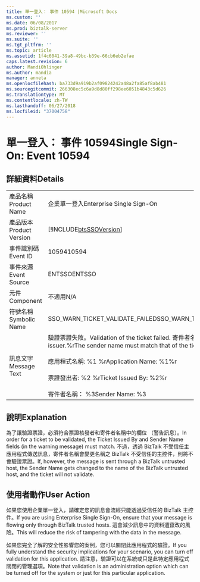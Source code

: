 ```yaml
---
title: 單一登入： 事件 10594 |Microsoft Docs
ms.custom: ''
ms.date: 06/08/2017
ms.prod: biztalk-server
ms.reviewer: ''
ms.suite: ''
ms.tgt_pltfrm: ''
ms.topic: article
ms.assetid: 1f4c6041-39a8-49bc-b39e-66cb6eb2efae
caps.latest.revision: 6
author: MandiOhlinger
ms.author: mandia
manager: anneta
ms.openlocfilehash: ba733d9a919b2af09824242a48a2fa85af8ab481
ms.sourcegitcommit: 266308ec5c6a9d8d80ff298ee6051b4843c5d626
ms.translationtype: MT
ms.contentlocale: zh-TW
ms.lasthandoff: 06/27/2018
ms.locfileid: "37004758"
---
```

# <a name="single-sign-on-event-10594"></a><span data-ttu-id="af443-102">單一登入： 事件 10594</span><span class="sxs-lookup"><span data-stu-id="af443-102">Single Sign-On: Event 10594</span></span>
## <a name="details"></a><span data-ttu-id="af443-103">詳細資料</span><span class="sxs-lookup"><span data-stu-id="af443-103">Details</span></span>  
  
|                 |                                                                                                                                                                                            |
|-----------------|--------------------------------------------------------------------------------------------------------------------------------------------------------------------------------------------|
|  <span data-ttu-id="af443-104">產品名稱</span><span class="sxs-lookup"><span data-stu-id="af443-104">Product Name</span></span>   |                                                                                 <span data-ttu-id="af443-105">企業單一登入</span><span class="sxs-lookup"><span data-stu-id="af443-105">Enterprise Single Sign-On</span></span>                                                                                  |
| <span data-ttu-id="af443-106">產品版本</span><span class="sxs-lookup"><span data-stu-id="af443-106">Product Version</span></span> |                                                                 [!INCLUDE[btsSSOVersion](../includes/btsssoversion-md.md)]                                                                 |
|    <span data-ttu-id="af443-107">事件識別碼</span><span class="sxs-lookup"><span data-stu-id="af443-107">Event ID</span></span>     |                                                                                           <span data-ttu-id="af443-108">10594</span><span class="sxs-lookup"><span data-stu-id="af443-108">10594</span></span>                                                                                            |
|  <span data-ttu-id="af443-109">事件來源</span><span class="sxs-lookup"><span data-stu-id="af443-109">Event Source</span></span>   |                                                                                           <span data-ttu-id="af443-110">ENTSSO</span><span class="sxs-lookup"><span data-stu-id="af443-110">ENTSSO</span></span>                                                                                           |
|    <span data-ttu-id="af443-111">元件</span><span class="sxs-lookup"><span data-stu-id="af443-111">Component</span></span>    |                                                                                            <span data-ttu-id="af443-112">不適用</span><span class="sxs-lookup"><span data-stu-id="af443-112">N/A</span></span>                                                                                             |
|  <span data-ttu-id="af443-113">符號名稱</span><span class="sxs-lookup"><span data-stu-id="af443-113">Symbolic Name</span></span>  |                                                                              <span data-ttu-id="af443-114">SSO_WARN_TICKET_VALIDATE_FAILED</span><span class="sxs-lookup"><span data-stu-id="af443-114">SSO_WARN_TICKET_VALIDATE_FAILED</span></span>                                                                               |
|  <span data-ttu-id="af443-115">訊息文字</span><span class="sxs-lookup"><span data-stu-id="af443-115">Message Text</span></span>   | <span data-ttu-id="af443-116">驗證票證失敗。</span><span class="sxs-lookup"><span data-stu-id="af443-116">Validation of the ticket failed.</span></span> <span data-ttu-id="af443-117">寄件者名稱必須符合票證 issuer.%r</span><span class="sxs-lookup"><span data-stu-id="af443-117">The sender name must match that of the ticket issuer.%r</span></span><br /><br /> <span data-ttu-id="af443-118">應用程式名稱: %1 %r</span><span class="sxs-lookup"><span data-stu-id="af443-118">Application Name: %1%r</span></span><br /><br /> <span data-ttu-id="af443-119">票證發出者: %2 %r</span><span class="sxs-lookup"><span data-stu-id="af443-119">Ticket Issued By: %2%r</span></span><br /><br /> <span data-ttu-id="af443-120">寄件者名稱： %3</span><span class="sxs-lookup"><span data-stu-id="af443-120">Sender Name: %3</span></span> |
  
## <a name="explanation"></a><span data-ttu-id="af443-121">說明</span><span class="sxs-lookup"><span data-stu-id="af443-121">Explanation</span></span>  
 <span data-ttu-id="af443-122">為了讓驗證票證，必須符合票證核發者和寄件者名稱中的欄位 （警告訊息）。</span><span class="sxs-lookup"><span data-stu-id="af443-122">In order for a ticket to be validated, the Ticket Issued By and Sender Name fields (in the warning message) must match.</span></span> <span data-ttu-id="af443-123">不過，透過 BizTalk 不受信任主應用程式傳送訊息，寄件者名稱會變更名稱之 BizTalk 不受信任的主控件，則將不會驗證票證。</span><span class="sxs-lookup"><span data-stu-id="af443-123">If, however, the message is sent through a BizTalk untrusted host, the Sender Name gets changed to the name of the BizTalk untrusted host, and the ticket will not validate.</span></span>  
  
## <a name="user-action"></a><span data-ttu-id="af443-124">使用者動作</span><span class="sxs-lookup"><span data-stu-id="af443-124">User Action</span></span>  
 <span data-ttu-id="af443-125">如果您使用企業單一登入，請確定您的訊息會流經只能透過受信任的 BizTalk 主控件。</span><span class="sxs-lookup"><span data-stu-id="af443-125">If you are using Enterprise Single Sign-On, ensure that your message is flowing only through BizTalk trusted hosts.</span></span> <span data-ttu-id="af443-126">這會減少訊息中的資料遭竄改的風險。</span><span class="sxs-lookup"><span data-stu-id="af443-126">This will reduce the risk of tampering with the data in the message.</span></span>  
  
 <span data-ttu-id="af443-127">如果您完全了解的安全性影響您的案例，您可以關閉此應用程式的驗證。</span><span class="sxs-lookup"><span data-stu-id="af443-127">If you fully understand the security implications for your scenario, you can turn off validation for this application.</span></span> <span data-ttu-id="af443-128">請注意，驗證可以在系統或只是此特定應用程式關閉的管理選項。</span><span class="sxs-lookup"><span data-stu-id="af443-128">Note that validation is an administration option which can be turned off for the system or just for this particular application.</span></span>